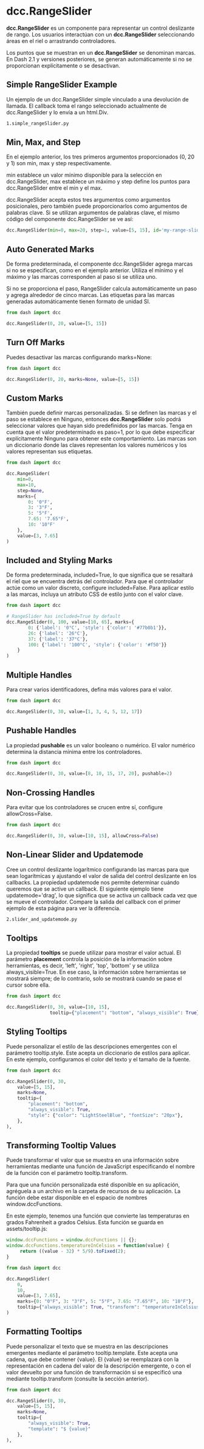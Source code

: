 # dcc.RangeSlider

**dcc.RangeSlider** es un componente para representar un control deslizante de rango. Los usuarios interactúan con un **dcc.RangeSlider** seleccionando áreas en el riel o arrastrando controladores.

Los puntos que se muestran en un **dcc.RangeSlider** se denominan marcas. En Dash 2.1 y versiones posteriores, se generan automáticamente si no se proporcionan explícitamente o se desactivan.

## Simple RangeSlider Example

Un ejemplo de un dcc.RangeSlider simple vinculado a una devolución de llamada. El callback toma el rango seleccionado actualmente de dcc.RangeSlider y lo envía a un html.Div.

```bash
1.simple_rangeSlider.py
```

## Min, Max, and Step

En el ejemplo anterior, los tres primeros argumentos proporcionados (0, 20 y 1) son min, max y step respectivamente.

min establece un valor mínimo disponible para la selección en dcc.RangeSlider, max establece un máximo y step define los puntos para dcc.RangeSlider entre el min y el max.

dcc.RangeSlider acepta estos tres argumentos como argumentos posicionales, pero también puede proporcionarlos como argumentos de palabras clave. Si se utilizan argumentos de palabras clave, el mismo código del componente dcc.RangeSlider se ve así:

```python
dcc.RangeSlider(min=0, max=20, step=1, value=[5, 15], id='my-range-slider'),
```

## Auto Generated Marks

De forma predeterminada, el componente dcc.RangeSlider agrega marcas si no se especifican, como en el ejemplo anterior. Utiliza el mínimo y el máximo y las marcas corresponden al paso si se utiliza uno.

Si no se proporciona el paso, RangeSlider calcula automáticamente un paso y agrega alrededor de cinco marcas. Las etiquetas para las marcas generadas automáticamente tienen formato de unidad SI.

```python
from dash import dcc

dcc.RangeSlider(0, 20, value=[5, 15])
```

## Turn Off Marks

Puedes desactivar las marcas configurando marks=None:

```python
from dash import dcc

dcc.RangeSlider(0, 20, marks=None, value=[5, 15])
```

## Custom Marks

También puede definir marcas personalizadas. Si se definen las marcas y el paso se establece en Ninguno, entonces **dcc.RangeSlider** solo podrá seleccionar valores que hayan sido predefinidos por las marcas. Tenga en cuenta que el valor predeterminado es paso=1, por lo que debe especificar explícitamente Ninguno para obtener este comportamiento. Las marcas son un diccionario donde las claves representan los valores numéricos y los valores representan sus etiquetas.

```python
from dash import dcc

dcc.RangeSlider(
    min=0,
    max=10,
    step=None,
    marks={
        0: '0°F',
        3: '3°F',
        5: '5°F',
        7.65: '7.65°F',
        10: '10°F'
    },
    value=[3, 7.65]
)
```

## Included and Styling Marks

De forma predeterminada, included=True, lo que significa que se resaltará el riel que se encuentra detrás del controlador. Para que el controlador actúe como un valor discreto, configure included=False. Para aplicar estilo a las marcas, incluya un atributo CSS de estilo junto con el valor clave.

```python
from dash import dcc

# RangeSlider has included=True by default
dcc.RangeSlider(0, 100, value=[10, 65], marks={
        0: {'label': '0°C', 'style': {'color': '#77b0b1'}},
        26: {'label': '26°C'},
        37: {'label': '37°C'},
        100: {'label': '100°C', 'style': {'color': '#f50'}}
    }
)
```

## Multiple Handles

Para crear varios identificadores, defina más valores para el valor.

```python
from dash import dcc

dcc.RangeSlider(0, 30, value=[1, 3, 4, 5, 12, 17])
```

## Pushable Handles

La propiedad **pushable** es un valor booleano o numérico. El valor numérico determina la distancia mínima entre los controladores. 

```python
from dash import dcc

dcc.RangeSlider(0, 30, value=[8, 10, 15, 17, 20], pushable=2)
```

## Non-Crossing Handles

Para evitar que los controladores se crucen entre sí, configure allowCross=False.

```python
from dash import dcc

dcc.RangeSlider(0, 30, value=[10, 15], allowCross=False)
```

## Non-Linear Slider and Updatemode

Cree un control deslizante logarítmico configurando las marcas para que sean logarítmicas y ajustando el valor de salida del control deslizante en los callbacks. La propiedad updatemode nos permite determinar cuándo queremos que se active un callback. El siguiente ejemplo tiene updatemode='drag', lo que significa que se activa un callback cada vez que se mueve el controlador. Compare la salida del callback con el primer ejemplo de esta página para ver la diferencia.

```bash
2.slider_and_updatemode.py
```

## Tooltips

La propiedad **tooltips** se puede utilizar para mostrar el valor actual. El parámetro **placement** controla la posición de la información sobre herramientas, es decir, 'left', 'right', 'top', 'bottom' y se utiliza always_visible=True. En ese caso, la información sobre herramientas se mostrará siempre; de ​​lo contrario, solo se mostrará cuando se pase el cursor sobre ella.

```python
from dash import dcc

dcc.RangeSlider(0, 30, value=[10, 15],
                tooltip={"placement": "bottom", "always_visible": True})
```

## Styling Tooltips

Puede personalizar el estilo de las descripciones emergentes con el parámetro tooltip.style. Este acepta un diccionario de estilos para aplicar. En este ejemplo, configuramos el color del texto y el tamaño de la fuente.

```python
from dash import dcc

dcc.RangeSlider(0, 30,
    value=[5, 15],
    marks=None,
    tooltip={
        "placement": "bottom",
        "always_visible": True,
        "style": {"color": "LightSteelBlue", "fontSize": "20px"},
    },
),
```

## Transforming Tooltip Values

Puede transformar el valor que se muestra en una información sobre herramientas mediante una función de JavaScript especificando el nombre de la función con el parámetro tooltip.transform.

Para que una función personalizada esté disponible en su aplicación, agréguela a un archivo en la carpeta de recursos de su aplicación. La función debe estar disponible en el espacio de nombres window.dccFunctions.

En este ejemplo, tenemos una función que convierte las temperaturas en grados Fahrenheit a grados Celsius. Esta función se guarda en assets/tooltip.js:

```javascript
window.dccFunctions = window.dccFunctions || {};
window.dccFunctions.temperatureInCelsius = function(value) {
     return ((value - 32) * 5/9).toFixed(2);
}
```

```python
from dash import dcc

dcc.RangeSlider(
    0,
    10,
    value=[3, 7.65],
    marks={0: "0°F", 3: "3°F", 5: "5°F", 7.65: "7.65°F", 10: "10°F"},
    tooltip={"always_visible": True, "transform": "temperatureInCelsius"},
)
```

## Formatting Tooltips

Puede personalizar el texto que se muestra en las descripciones emergentes mediante el parámetro tooltip.template. Este acepta una cadena, que debe contener {value}. El {value} se reemplazará con la representación en cadena del valor de la descripción emergente, o con el valor devuelto por una función de transformación si se especificó una mediante tooltip.transform (consulte la sección anterior).

```python
from dash import dcc

dcc.RangeSlider(0, 30,
    value=[5, 15],
    marks=None,
    tooltip={
        "always_visible": True,
        "template": "$ {value}"
    },
),
```
